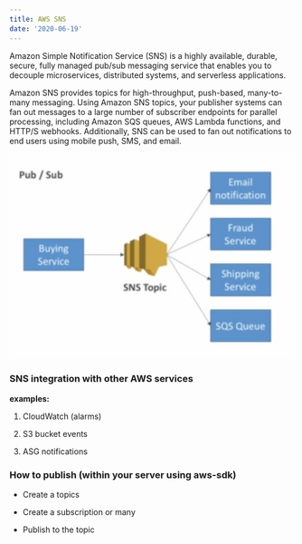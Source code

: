 ```yaml
---
title: AWS SNS
date: '2020-06-19'
---
```


Amazon Simple Notification Service (SNS) is a highly available, durable, secure, fully managed pub/sub messaging service that enables you to decouple microservices, distributed systems, and serverless applications.

Amazon SNS provides topics for high-throughput, push-based, many-to-many messaging. Using Amazon SNS topics, your publisher systems can fan out messages to a large number of subscriber endpoints for parallel processing, including Amazon SQS queues, AWS Lambda functions, and HTTP/S webhooks. Additionally, SNS can be used to fan out notifications to end users using mobile push, SMS, and email.

![pub](./pubsub.jpg)

### SNS integration with other AWS services

**examples:**

1. CloudWatch (alarms)

2. S3 bucket events

3. ASG notifications

### How to publish (within your server using aws-sdk)

- Create a topics

- Create a subscription or many

- Publish to the topic

